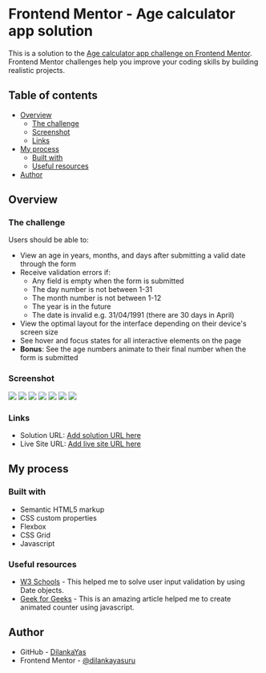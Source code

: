 # Frontend Mentor - Age calculator app solution

This is a solution to the [Age calculator app challenge on Frontend Mentor](https://www.frontendmentor.io/challenges/age-calculator-app-dF9DFFpj-Q). Frontend Mentor challenges help you improve your coding skills by building realistic projects. 

## Table of contents

- [Overview](#overview)
  - [The challenge](#the-challenge)
  - [Screenshot](#screenshot)
  - [Links](#links)
- [My process](#my-process)
  - [Built with](#built-with)
  - [Useful resources](#useful-resources)
- [Author](#author)

## Overview

### The challenge

Users should be able to:

- View an age in years, months, and days after submitting a valid date through the form
- Receive validation errors if:
  - Any field is empty when the form is submitted
  - The day number is not between 1-31
  - The month number is not between 1-12
  - The year is in the future
  - The date is invalid e.g. 31/04/1991 (there are 30 days in April)
- View the optimal layout for the interface depending on their device's screen size
- See hover and focus states for all interactive elements on the page
- **Bonus**: See the age numbers animate to their final number when the form is submitted

### Screenshot

![](screenshots\Screenshot_2.png)
![](screenshots\Screenshot_1.png)
![](screenshots\Screenshot_3.png)
![](screenshots\Screenshot_7.png)
![](screenshots\Screenshot_6.png)
![](screenshots\Screenshot_4.png)
![](screenshots\Screenshot_5.png)

### Links

- Solution URL: [Add solution URL here](https://your-solution-url.com)
- Live Site URL: [Add live site URL here](https://your-live-site-url.com)

## My process

### Built with

- Semantic HTML5 markup
- CSS custom properties
- Flexbox
- CSS Grid
- Javascript

### Useful resources

- [W3 Schools](https://www.w3schools.com/jsref/jsref_utc.asp) - This helped me to solve user input validation by using Date objects.
- [Geek for Geeks](https://www.geeksforgeeks.org/how-to-make-animated-counter-using-javascript/) - This is an amazing article helped me to create animated counter using javascript.

## Author

- GitHub - [DilankaYas](https://github.com/dilankayasuru)
- Frontend Mentor - [@dilankayasuru](https://www.frontendmentor.io/profile/dilankayasuru)
